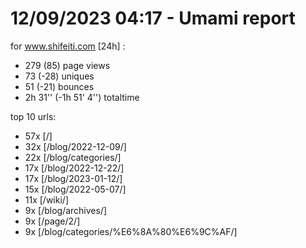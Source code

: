 # 12/09/2023 04:17 - Umami report
for www.shifeiti.com [24h] :

 - 279 (85) page views
 - 73 (-28) uniques
 - 51 (-21) bounces
 - 2h 31'' (-1h 51' 4'') totaltime


top 10 urls:
 - 57x [/]
 - 32x [/blog/2022-12-09/]
 - 22x [/blog/categories/]
 - 17x [/blog/2022-12-22/]
 - 17x [/blog/2023-01-12/]
 - 15x [/blog/2022-05-07/]
 - 11x [/wiki/]
 - 9x [/blog/archives/]
 - 9x [/page/2/]
 - 9x [/blog/categories/%E6%8A%80%E6%9C%AF/]


